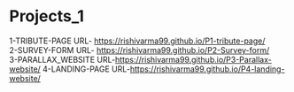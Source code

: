 # Projects_1
1-TRIBUTE-PAGE URL- https://rishivarma99.github.io/P1-tribute-page/ </br>
2-SURVEY-FORM URL- https://rishivarma99.github.io/P2-Survey-form/ </br>
3-PARALLAX_WEBSITE URL-https://rishivarma99.github.io/P3-Parallax-website/
4-LANDING-PAGE URL-https://rishivarma99.github.io/P4-landing-website/
